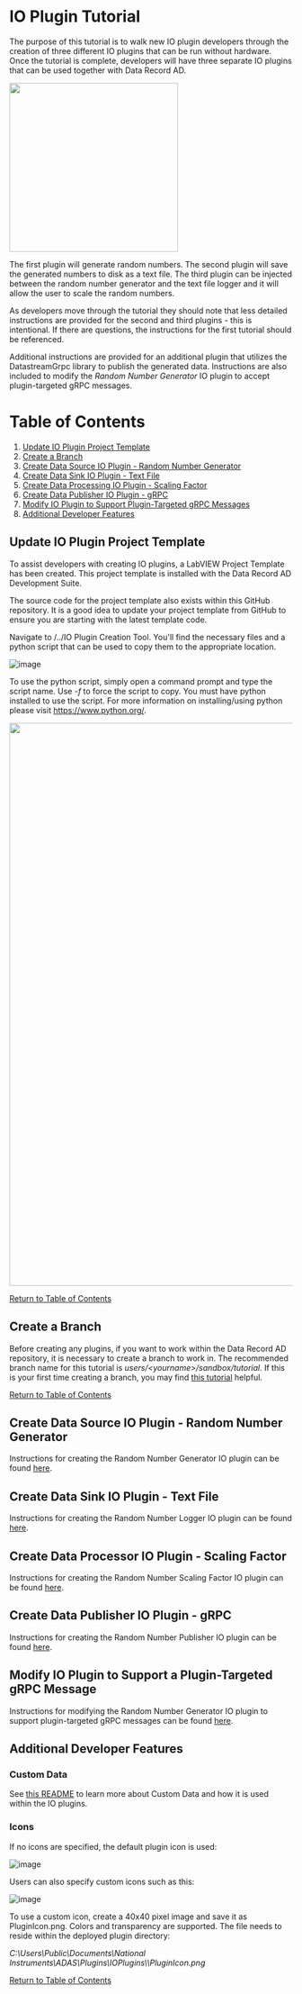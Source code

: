 # IO Plugin Tutorial  
The purpose of this tutorial is to walk new IO plugin developers through the creation of three different IO plugins that can be run without hardware.  Once the tutorial is complete, developers will have three separate IO plugins that can be used together with Data Record AD.

<img src="https://user-images.githubusercontent.com/15633959/154979199-e8fb5515-37d2-403d-aa80-6da8e54fdd91.png" width="300">

The first plugin will generate random numbers.  The second plugin will save the generated numbers to disk as a text file.  The third plugin can be injected between the random number generator and the text file logger and it will allow the user to scale the random numbers.

As developers move through the tutorial they should note that less detailed instructions are provided for the second and third plugins - this is intentional.  If there are questions, the instructions for the first tutorial should be referenced.

Additional instructions are provided for an additional plugin that utilizes the DatastreamGrpc library to publish the generated data.  Instructions are also included to modify the _Random Number Generator_ IO plugin to accept plugin-targeted gRPC messages.

# Table of Contents
1. [Update IO Plugin Project Template](./IO%20Plugin%20Tutorial.md#update-io-plugin-project-template)
1. [Create a Branch](./IO%20Plugin%20Tutorial.md#create-a-branch)
1. [Create Data Source IO Plugin - Random Number Generator](./IO%20Plugin%20Tutorial.md#create-data-source-io-plugin---random-number-generator)
1. [Create Data Sink IO Plugin - Text File](./IO%20Plugin%20Tutorial.md#create-data-sink-io-plugin---text-file)
1. [Create Data Processing IO Plugin - Scaling Factor](./IO%20Plugin%20Tutorial.md#create-data-processor-io-plugin---scaling-factor)
1. [Create Data Publisher IO Plugin - gRPC](./IO%20Plugin%20Tutorial.md#create-data-publisher-io-plugin---grpc)
1. [Modify IO Plugin to Support Plugin-Targeted gRPC Messages]([./IO%20Plugin%20Tutorial.md#modify-io-plugin-to-support-a-plugin-targeted-grpc-message)
1. [Additional Developer Features](./IO%20Plugin%20Tutorial.md#additional-developer-features)


## Update IO Plugin Project Template
To assist developers with creating IO plugins, a LabVIEW Project Template has been created.  This project template is installed with the Data Record AD Development Suite.

The source code for the project template also exists within this GitHub repository.  It is a good idea to update your project template from GitHub to ensure you are starting with the latest template code.

Navigate to /../IO Plugin Creation Tool.  You'll find the necessary files and a python script that can be used to copy them to the appropriate location.

![image](https://user-images.githubusercontent.com/15633959/154981043-fc8a9235-24d5-463d-92d9-a583ac46eaac.png)

To use the python script, simply open a command prompt and type the script name.  Use _-f_ to force the script to copy.  You must have python installed to use the script.  For more information on installing/using python please visit https://www.python.org/.

<img src="https://user-images.githubusercontent.com/15633959/154981599-a488b1dd-7108-46d8-b802-3ac69c51abdc.png" width="1000">

[Return to Table of Contents](./IO%20Plugin%20Tutorial.md#table-of-contents)

## Create a Branch
Before creating any plugins, if you want to work within the Data Record AD repository, it is necessary to create a branch to work in.  The recommended branch name for this tutorial is _users/\<yourname>/sandbox/tutorial._  If this is your first time creating a branch, you may find [this tutorial](https://docs.github.com/en/pull-requests/collaborating-with-pull-requests/proposing-changes-to-your-work-with-pull-requests/creating-and-deleting-branches-within-your-repository) helpful.

[Return to Table of Contents](./IO%20Plugin%20Tutorial.md#table-of-contents)

## Create Data Source IO Plugin - Random Number Generator
Instructions for creating the Random Number Generator IO plugin can be found [here](./1%20-%20Random%20Number%20Generator.md).

## Create Data Sink IO Plugin - Text File
Instructions for creating the Random Number Logger IO plugin can be found [here](./2%20-%20Random%20Number%20Logger.md).

## Create Data Processor IO Plugin - Scaling Factor
Instructions for creating the Random Number Scaling Factor IO plugin can be found [here](./3%20-%20Random%20Number%20Scaling%20Factor.md).

## Create Data Publisher IO Plugin - gRPC 
Instructions for creating the Random Number Publisher IO plugin can be found [here](./4%20-%20Random%20Number%20Publisher.md).

## Modify IO Plugin to Support a Plugin-Targeted gRPC Message
Instructions for modifying the Random Number Generator IO plugin to support plugin-targeted gRPC messages can be found [here](./5%20-%20Random%20Number%20Generator%20with%20Plugin%20Targeted%20Message%20Support.md).

## Additional Developer Features
### Custom Data
See [this README](./CustomData#custom-data-types) to learn more about Custom Data and how it is used within the IO plugins.

### Icons
If no icons are specified, the default plugin icon is used:
  
![image](https://user-images.githubusercontent.com/15633959/176736748-6c0fc8fe-0d2c-44e1-9dd0-cf43d901ef09.png)

Users can also specify custom icons such as this:

![image](https://user-images.githubusercontent.com/15633959/176736857-363df4f0-60f5-48d4-bf20-fadfa5c1f82d.png)

To use a custom icon, create a 40x40 pixel image and save it as PluginIcon.png.  Colors and transparency are supported.  The file needs to reside within the deployed plugin directory:
 
 _C:\Users\Public\Documents\National Instruments\ADAS\Plugins\IOPlugins\\<PluginName>\PluginIcon.png_
  
 [Return to Table of Contents](./IO%20Plugin%20Tutorial.md#table-of-contents) 
